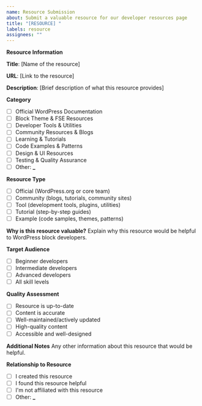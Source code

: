 ```yaml
---
name: Resource Submission
about: Submit a valuable resource for our developer resources page
title: "[RESOURCE] "
labels: resource
assignees: ""
---
```


**Resource Information**

**Title**: [Name of the resource]

**URL**: [Link to the resource]

**Description**: [Brief description of what this resource provides]

**Category**

- [ ] Official WordPress Documentation
- [ ] Block Theme & FSE Resources
- [ ] Developer Tools & Utilities
- [ ] Community Resources & Blogs
- [ ] Learning & Tutorials
- [ ] Code Examples & Patterns
- [ ] Design & UI Resources
- [ ] Testing & Quality Assurance
- [ ] Other: **\_**

**Resource Type**

- [ ] Official (WordPress.org or core team)
- [ ] Community (blogs, tutorials, community sites)
- [ ] Tool (development tools, plugins, utilities)
- [ ] Tutorial (step-by-step guides)
- [ ] Example (code samples, themes, patterns)

**Why is this resource valuable?**
Explain why this resource would be helpful to WordPress block developers.

**Target Audience**

- [ ] Beginner developers
- [ ] Intermediate developers
- [ ] Advanced developers
- [ ] All skill levels

**Quality Assessment**

- [ ] Resource is up-to-date
- [ ] Content is accurate
- [ ] Well-maintained/actively updated
- [ ] High-quality content
- [ ] Accessible and well-designed

**Additional Notes**
Any other information about this resource that would be helpful.

**Relationship to Resource**

- [ ] I created this resource
- [ ] I found this resource helpful
- [ ] I'm not affiliated with this resource
- [ ] Other: **\_**
